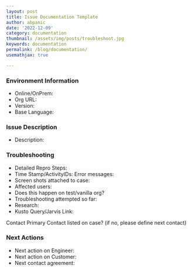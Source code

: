 ```yaml
---
layout: post
title: Issue Documentation Template
author: abpanic
date: '2022-12-09'
category: documentation
thumbnail: /assets/img/posts/troubleshoot.jpg
keywords: documentation
permalink: /blog/documentation/
usemathjax: true

---
```


### Environment Information
+ Online/OnPrem:
+ Org URL:
+ Version:
+ Base Language:

### Issue Description
+ Description:

### Troubleshooting
+ Detailed Repro Steps:
+ Time Stamp/ActivityIDs: Error messages:
+ Screen shots attached to case:
+ Affected users:
+ Does this happen on test/vanilla org?
+ Troubleshooting attempted so far:
+ Research:
+ Kusto Query/Jarvis Link:

Contact Primary Contact listed on case? (if no, please define next contact)

### Next Actions
+ Next action on Engineer: 
+ Next action on Customer:
+ Next contact agreement:

